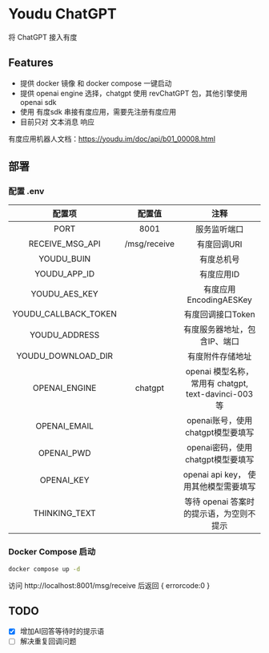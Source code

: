 # Youdu ChatGPT
将 ChatGPT 接入有度

## Features
- 提供 docker 镜像 和 docker compose 一键启动
- 提供 openai engine 选择，chatgpt 使用 revChatGPT 包，其他引擎使用 openai sdk
- 使用 有度sdk 串接有度应用，需要先注册有度应用
- 目前只对 文本消息 响应

有度应用机器人文档：https://youdu.im/doc/api/b01_00008.html

## 部署
### 配置 .env
| 配置项 | 配置值 | 注释 |
| :---: | :---: | :---: |
| PORT | 8001 | 服务监听端口 |
| RECEIVE_MSG_API | /msg/receive | 有度回调URI |
| YOUDU_BUIN |  | 有度总机号 |
| YOUDU_APP_ID |  | 有度应用ID |
| YOUDU_AES_KEY |  | 有度应用 EncodingAESKey |
| YOUDU_CALLBACK_TOKEN |  | 有度回调接口Token |
| YOUDU_ADDRESS |  | 有度服务器地址，包含IP、端口 |
| YOUDU_DOWNLOAD_DIR |  | 有度附件存储地址 |
| OPENAI_ENGINE | chatgpt | openai 模型名称，常用有 chatgpt, text-davinci-003 等 |
| OPENAI_EMAIL |  | openai账号，使用chatgpt模型要填写 |
| OPENAI_PWD |  | openai密码，使用chatgpt模型要填写 |
| OPENAI_KEY |  | openai api key， 使用其他模型需要填写 |
| THINKING_TEXT |  | 等待 openai 答案时的提示语，为空则不提示 |


### Docker Compose 启动
```bash
docker compose up -d
```

访问 http://localhost:8001/msg/receive 后返回 { errorcode:0 }

## TODO
- [x] 增加AI回答等待时的提示语
- [ ] 解决重复回调问题
